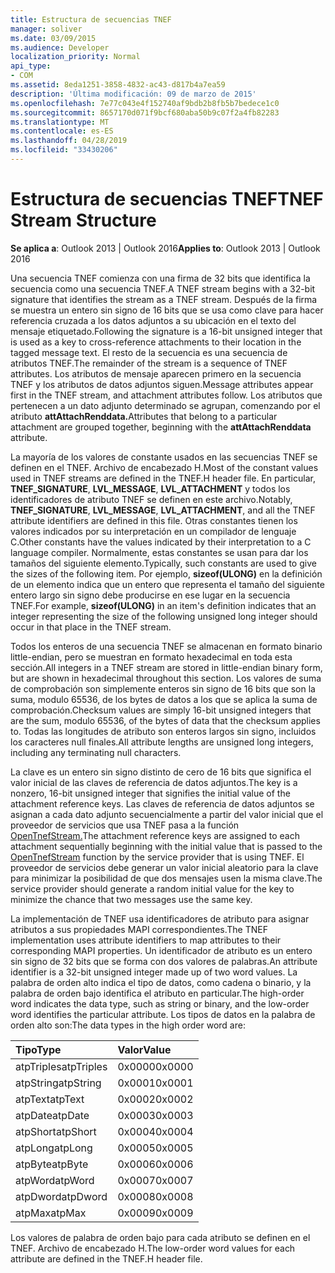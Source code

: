 ```yaml
---
title: Estructura de secuencias TNEF
manager: soliver
ms.date: 03/09/2015
ms.audience: Developer
localization_priority: Normal
api_type:
- COM
ms.assetid: 8eda1251-3858-4832-ac43-d817b4a7ea59
description: 'Última modificación: 09 de marzo de 2015'
ms.openlocfilehash: 7e77c043e4f152740af9bdb2b8fb5b7bedece1c0
ms.sourcegitcommit: 8657170d071f9bcf680aba50b9c07f2a4fb82283
ms.translationtype: MT
ms.contentlocale: es-ES
ms.lasthandoff: 04/28/2019
ms.locfileid: "33430206"
---
```

# <a name="tnef-stream-structure"></a><span data-ttu-id="b1105-103">Estructura de secuencias TNEF</span><span class="sxs-lookup"><span data-stu-id="b1105-103">TNEF Stream Structure</span></span>

  
  
<span data-ttu-id="b1105-104">**Se aplica a**: Outlook 2013 | Outlook 2016</span><span class="sxs-lookup"><span data-stu-id="b1105-104">**Applies to**: Outlook 2013 | Outlook 2016</span></span> 
  
<span data-ttu-id="b1105-105">Una secuencia TNEF comienza con una firma de 32 bits que identifica la secuencia como una secuencia TNEF.</span><span class="sxs-lookup"><span data-stu-id="b1105-105">A TNEF stream begins with a 32-bit signature that identifies the stream as a TNEF stream.</span></span> <span data-ttu-id="b1105-106">Después de la firma se muestra un entero sin signo de 16 bits que se usa como clave para hacer referencia cruzada a los datos adjuntos a su ubicación en el texto del mensaje etiquetado.</span><span class="sxs-lookup"><span data-stu-id="b1105-106">Following the signature is a 16-bit unsigned integer that is used as a key to cross-reference attachments to their location in the tagged message text.</span></span> <span data-ttu-id="b1105-107">El resto de la secuencia es una secuencia de atributos TNEF.</span><span class="sxs-lookup"><span data-stu-id="b1105-107">The remainder of the stream is a sequence of TNEF attributes.</span></span> <span data-ttu-id="b1105-108">Los atributos de mensaje aparecen primero en la secuencia TNEF y los atributos de datos adjuntos siguen.</span><span class="sxs-lookup"><span data-stu-id="b1105-108">Message attributes appear first in the TNEF stream, and attachment attributes follow.</span></span> <span data-ttu-id="b1105-109">Los atributos que pertenecen a un dato adjunto determinado se agrupan, comenzando por el atributo **attAttachRenddata.**</span><span class="sxs-lookup"><span data-stu-id="b1105-109">Attributes that belong to a particular attachment are grouped together, beginning with the **attAttachRenddata** attribute.</span></span> 
  
<span data-ttu-id="b1105-110">La mayoría de los valores de constante usados en las secuencias TNEF se definen en el TNEF. Archivo de encabezado H.</span><span class="sxs-lookup"><span data-stu-id="b1105-110">Most of the constant values used in TNEF streams are defined in the TNEF.H header file.</span></span> <span data-ttu-id="b1105-111">En particular, **TNEF_SIGNATURE**, **LVL_MESSAGE**, **LVL_ATTACHMENT** y todos los identificadores de atributo TNEF se definen en este archivo.</span><span class="sxs-lookup"><span data-stu-id="b1105-111">Notably, **TNEF_SIGNATURE**, **LVL_MESSAGE**, **LVL_ATTACHMENT**, and all the TNEF attribute identifiers are defined in this file.</span></span> <span data-ttu-id="b1105-112">Otras constantes tienen los valores indicados por su interpretación en un compilador de lenguaje C.</span><span class="sxs-lookup"><span data-stu-id="b1105-112">Other constants have the values indicated by their interpretation to a C language compiler.</span></span> <span data-ttu-id="b1105-113">Normalmente, estas constantes se usan para dar los tamaños del siguiente elemento.</span><span class="sxs-lookup"><span data-stu-id="b1105-113">Typically, such constants are used to give the sizes of the following item.</span></span> <span data-ttu-id="b1105-114">Por ejemplo, **sizeof(ULONG)** en la definición de un elemento indica que un entero que representa el tamaño del siguiente entero largo sin signo debe producirse en ese lugar en la secuencia TNEF.</span><span class="sxs-lookup"><span data-stu-id="b1105-114">For example, **sizeof(ULONG)** in an item's definition indicates that an integer representing the size of the following unsigned long integer should occur in that place in the TNEF stream.</span></span> 
  
<span data-ttu-id="b1105-115">Todos los enteros de una secuencia TNEF se almacenan en formato binario little-endian, pero se muestran en formato hexadecimal en toda esta sección.</span><span class="sxs-lookup"><span data-stu-id="b1105-115">All integers in a TNEF stream are stored in little-endian binary form, but are shown in hexadecimal throughout this section.</span></span> <span data-ttu-id="b1105-116">Los valores de suma de comprobación son simplemente enteros sin signo de 16 bits que son la suma, modulo 65536, de los bytes de datos a los que se aplica la suma de comprobación.</span><span class="sxs-lookup"><span data-stu-id="b1105-116">Checksum values are simply 16-bit unsigned integers that are the sum, modulo 65536, of the bytes of data that the checksum applies to.</span></span> <span data-ttu-id="b1105-117">Todas las longitudes de atributo son enteros largos sin signo, incluidos los caracteres null finales.</span><span class="sxs-lookup"><span data-stu-id="b1105-117">All attribute lengths are unsigned long integers, including any terminating null characters.</span></span>
  
<span data-ttu-id="b1105-118">La clave es un entero sin signo distinto de cero de 16 bits que significa el valor inicial de las claves de referencia de datos adjuntos.</span><span class="sxs-lookup"><span data-stu-id="b1105-118">The key is a nonzero, 16-bit unsigned integer that signifies the initial value of the attachment reference keys.</span></span> <span data-ttu-id="b1105-119">Las claves de referencia de datos adjuntos se asignan a cada dato adjunto secuencialmente a partir del valor inicial que el proveedor de servicios que usa TNEF pasa a la función [OpenTnefStream.](opentnefstream.md)</span><span class="sxs-lookup"><span data-stu-id="b1105-119">The attachment reference keys are assigned to each attachment sequentially beginning with the initial value that is passed to the [OpenTnefStream](opentnefstream.md) function by the service provider that is using TNEF.</span></span> <span data-ttu-id="b1105-120">El proveedor de servicios debe generar un valor inicial aleatorio para la clave para minimizar la posibilidad de que dos mensajes usen la misma clave.</span><span class="sxs-lookup"><span data-stu-id="b1105-120">The service provider should generate a random initial value for the key to minimize the chance that two messages use the same key.</span></span> 
  
<span data-ttu-id="b1105-121">La implementación de TNEF usa identificadores de atributo para asignar atributos a sus propiedades MAPI correspondientes.</span><span class="sxs-lookup"><span data-stu-id="b1105-121">The TNEF implementation uses attribute identifiers to map attributes to their corresponding MAPI properties.</span></span> <span data-ttu-id="b1105-122">Un identificador de atributo es un entero sin signo de 32 bits que se forma con dos valores de palabras.</span><span class="sxs-lookup"><span data-stu-id="b1105-122">An attribute identifier is a 32-bit unsigned integer made up of two word values.</span></span> <span data-ttu-id="b1105-123">La palabra de orden alto indica el tipo de datos, como cadena o binario, y la palabra de orden bajo identifica el atributo en particular.</span><span class="sxs-lookup"><span data-stu-id="b1105-123">The high-order word indicates the data type, such as string or binary, and the low-order word identifies the particular attribute.</span></span> <span data-ttu-id="b1105-124">Los tipos de datos en la palabra de orden alto son:</span><span class="sxs-lookup"><span data-stu-id="b1105-124">The data types in the high order word are:</span></span>
  
|<span data-ttu-id="b1105-125">**Tipo**</span><span class="sxs-lookup"><span data-stu-id="b1105-125">**Type**</span></span>|<span data-ttu-id="b1105-126">**Valor**</span><span class="sxs-lookup"><span data-stu-id="b1105-126">**Value**</span></span>|
|:-----|:-----|
|<span data-ttu-id="b1105-127">atpTriples</span><span class="sxs-lookup"><span data-stu-id="b1105-127">atpTriples</span></span>  <br/> |<span data-ttu-id="b1105-128">0x0000</span><span class="sxs-lookup"><span data-stu-id="b1105-128">0x0000</span></span>  <br/> |
|<span data-ttu-id="b1105-129">atpString</span><span class="sxs-lookup"><span data-stu-id="b1105-129">atpString</span></span>  <br/> |<span data-ttu-id="b1105-130">0x0001</span><span class="sxs-lookup"><span data-stu-id="b1105-130">0x0001</span></span>  <br/> |
|<span data-ttu-id="b1105-131">atpText</span><span class="sxs-lookup"><span data-stu-id="b1105-131">atpText</span></span>  <br/> |<span data-ttu-id="b1105-132">0x0002</span><span class="sxs-lookup"><span data-stu-id="b1105-132">0x0002</span></span>  <br/> |
|<span data-ttu-id="b1105-133">atpDate</span><span class="sxs-lookup"><span data-stu-id="b1105-133">atpDate</span></span>  <br/> |<span data-ttu-id="b1105-134">0x0003</span><span class="sxs-lookup"><span data-stu-id="b1105-134">0x0003</span></span>  <br/> |
|<span data-ttu-id="b1105-135">atpShort</span><span class="sxs-lookup"><span data-stu-id="b1105-135">atpShort</span></span>  <br/> |<span data-ttu-id="b1105-136">0x0004</span><span class="sxs-lookup"><span data-stu-id="b1105-136">0x0004</span></span>  <br/> |
|<span data-ttu-id="b1105-137">atpLong</span><span class="sxs-lookup"><span data-stu-id="b1105-137">atpLong</span></span>  <br/> |<span data-ttu-id="b1105-138">0x0005</span><span class="sxs-lookup"><span data-stu-id="b1105-138">0x0005</span></span>  <br/> |
|<span data-ttu-id="b1105-139">atpByte</span><span class="sxs-lookup"><span data-stu-id="b1105-139">atpByte</span></span>  <br/> |<span data-ttu-id="b1105-140">0x0006</span><span class="sxs-lookup"><span data-stu-id="b1105-140">0x0006</span></span>  <br/> |
|<span data-ttu-id="b1105-141">atpWord</span><span class="sxs-lookup"><span data-stu-id="b1105-141">atpWord</span></span>  <br/> |<span data-ttu-id="b1105-142">0x0007</span><span class="sxs-lookup"><span data-stu-id="b1105-142">0x0007</span></span>  <br/> |
|<span data-ttu-id="b1105-143">atpDword</span><span class="sxs-lookup"><span data-stu-id="b1105-143">atpDword</span></span>  <br/> |<span data-ttu-id="b1105-144">0x0008</span><span class="sxs-lookup"><span data-stu-id="b1105-144">0x0008</span></span>  <br/> |
|<span data-ttu-id="b1105-145">atpMax</span><span class="sxs-lookup"><span data-stu-id="b1105-145">atpMax</span></span>  <br/> |<span data-ttu-id="b1105-146">0x0009</span><span class="sxs-lookup"><span data-stu-id="b1105-146">0x0009</span></span>  <br/> |
   
<span data-ttu-id="b1105-147">Los valores de palabra de orden bajo para cada atributo se definen en el TNEF. Archivo de encabezado H.</span><span class="sxs-lookup"><span data-stu-id="b1105-147">The low-order word values for each attribute are defined in the TNEF.H header file.</span></span>
  

